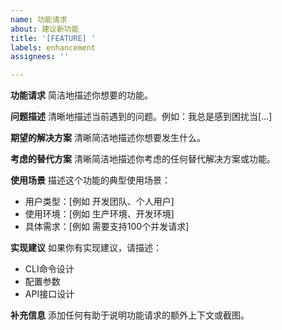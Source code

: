 ```yaml
---
name: 功能请求
about: 建议新功能
title: '[FEATURE] '
labels: enhancement
assignees: ''

---
```


**功能请求**
简洁地描述你想要的功能。

**问题描述**
清晰地描述当前遇到的问题。例如：我总是感到困扰当[...]

**期望的解决方案**
清晰简洁地描述你想要发生什么。

**考虑的替代方案**
清晰简洁地描述你考虑的任何替代解决方案或功能。

**使用场景**
描述这个功能的典型使用场景：
- 用户类型：[例如 开发团队、个人用户]
- 使用环境：[例如 生产环境、开发环境]
- 具体需求：[例如 需要支持100个并发请求]

**实现建议**
如果你有实现建议，请描述：
- CLI命令设计
- 配置参数
- API接口设计

**补充信息**
添加任何有助于说明功能请求的额外上下文或截图。